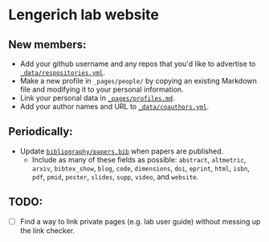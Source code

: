 # Lengerich lab website

## New members:

- Add your github username and any repos that you'd like to advertise to [`_data/respositories.yml`](./_data/repositories.yml).
- Make a new profile in `_pages/people/` by copying an existing Markdown file and modifying it to your personal information.
- Link your personal data in [`_pages/profiles.md`](./_pages/profiles.md).
- Add your author names and URL to [`_data/coauthors.yml`](./_data/coauthors.yml).

## Periodically:

- Update [`bibliography/papers.bib`](./bibliography/papers.bib) when papers are published.
  - Include as many of these fields as possible: `abstract`, `altmetric`, `arxiv`, `bibtex_show`, `blog`, `code`, `dimensions`, `doi`, `eprint`, `html`, `isbn`, `pdf`, `pmid`, `poster`, `slides`, `supp`, `video`, and `website`.

## TODO:

- [ ] Find a way to link private pages (e.g. lab user guide) without messing up the link checker.
